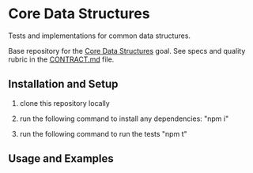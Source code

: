 # Core Data Structures

Tests and implementations for common data structures.

Base repository for the [Core Data Structures](https://github.com/GuildCrafts/web-development-js/issues/128) goal. See specs and quality rubric in the [CONTRACT.md](./CONTRACT.md) file.

## Installation and Setup

1. clone this repository locally
2. run the following command to install any dependencies:
"npm i"

3. run the following command to run the tests 
"npm t"

## Usage and Examples


